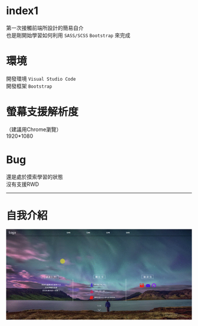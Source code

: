 # index1
第一次接觸前端所設計的簡易自介<br>
也是剛開始學習如何利用 `SASS/SCSS` `Bootstrap` 來完成
# 環境
開發環境 `Visual Studio Code`<br>
開發框架 `Bootstrap`
# 螢幕支援解析度
（建議用Chrome瀏覽）<br>
1920*1080
# Bug
還是處於摸索學習的狀態<br>
沒有支援RWD
___
# 自我介紹
![](Pic/index1.gif)
